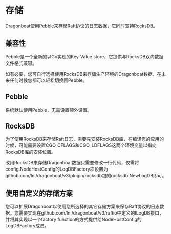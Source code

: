 # 存储 #

Dragonboat使用[Pebble](https://github.com/cockroachdb/pebble)来存储Raft协议的日志数据，它同时支持RocksDB。

## 兼容性 ##

Pebble是一个全新的以Go实现的Key-Value store，它提供与RocksDB双向数据文件格式兼容。

如有必要，您可自行选择使用RocksDB来存储生产环境的Dragonboat数据，在未来任何时候您都可以轻松切换回Pebble。

## Pebble ##

系统默认使用Pebble，无需设置额外设置。

## RocksDB ##

为了使用RocksDB来存储Raft日志，需要先安装RocksDB库，在编译您的应用的时候，可能需要设置CGO_CFLAGS和CGO_LDFLAGS这两个环境变量以指向RocksDB库的安装位置。

改用RocksDB来存储Dragonboat数据只需要修改一行代码，仅需将config.NodeHostConfig的LogDBFactory项设置为github.com/lni/dragonboat/v3/plugin/rocksdb包的rocksdb.NewLogDB即可。

## 使用自定义的存储方案 ##

您可以扩展Dragonboat以使用您所选择的其它存储方案来保存Raft协议的日志数据。您需要实现在github.com/lni/dragonboat/v3/raftio中定义的ILogDB接口，并将其实现以一个factory function的方式提供给NodeHostConfig的LogDBFactory成员。
